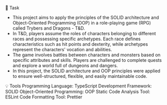 📝 Task
- This project aims to apply the principles of the SOLID architecture and Object-Oriented Programming (OOP) in a role-playing game (RPG) called Trybers and Dragons - T&D.
- In T&D, players assume the roles of characters belonging to different races and possessing specific archetypes. Each race defines characteristics such as hit points and dexterity, while archetypes represent the characters' vocation and abilities.
- The game involves battles between characters and monsters based on specific attributes and skills. Players are challenged to complete quests and explore a world full of dungeons and dangers.
- In this project, the SOLID architecture and OOP principles were applied to ensure well-structured, flexible, and easily maintainable code.

💡 Tools
Programming Language: TypeScript
Development Framework: SOLID
Object-Oriented Programming: OOP
Static Code Analysis Tool: ESLint
Code Formatting Tool: Prettier
